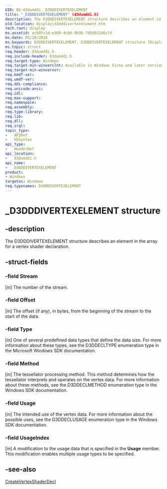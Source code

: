 ```yaml
---
UID: NS:d3dumddi._D3DDDIVERTEXELEMENT
title: "_D3DDDIVERTEXELEMENT" (d3dumddi.h)
description: The D3DDDIVERTEXELEMENT structure describes an element in the array for a vertex shader declaration.
old-location: display\d3dddivertexelement.htm
tech.root: display
ms.assetid: acb0fc1d-e360-4cb9-9b3b-7d8d03146cfd
ms.date: 05/10/2018
ms.keywords: D3DDDIVERTEXELEMENT, D3DDDIVERTEXELEMENT structure [Display Devices], D3D_other_Structs_7f1e4f94-3964-4deb-b3b0-1b47f8953dfa.xml, _D3DDDIVERTEXELEMENT, d3dumddi/D3DDDIVERTEXELEMENT, display.d3dddivertexelement
ms.topic: struct
req.header: d3dumddi.h
req.include-header: D3dumddi.h
req.target-type: Windows
req.target-min-winverclnt: Available in Windows Vista and later versions of the Windows operating systems.
req.target-min-winversvr: 
req.kmdf-ver: 
req.umdf-ver: 
req.ddi-compliance: 
req.unicode-ansi: 
req.idl: 
req.max-support: 
req.namespace: 
req.assembly: 
req.type-library: 
req.lib: 
req.dll: 
req.irql: 
topic_type:
-	APIRef
-	kbSyntax
api_type:
-	HeaderDef
api_location:
-	d3dumddi.h
api_name:
-	D3DDDIVERTEXELEMENT
product:
- Windows
targetos: Windows
req.typenames: D3DDDIVERTEXELEMENT
---
```


# _D3DDDIVERTEXELEMENT structure


## -description


The D3DDDIVERTEXELEMENT structure describes an element in the array for a vertex shader declaration.


## -struct-fields




### -field Stream

[in] The number of the stream.


### -field Offset

[in] The offset (if any), in bytes, from the beginning of the stream to the start of the data.


### -field Type

[in] One of several predefined data types that define the data size. For more information about these types, see the D3DDECLTYPE enumeration type in the Microsoft Windows SDK documentation.


### -field Method

[in] The tessellator processing method. This method determines how the tessellator interprets and operates on the vertex data. For more information about these methods, see the D3DDECLMETHOD enumeration type in the Windows SDK documentation.


### -field Usage

[in] The intended use of the vertex data. For more information about the possible uses, see the D3DDECLUSAGE enumeration type in the Windows SDK documentation.


### -field UsageIndex

[in] A modification to the usage data that is specified in the <b>Usage</b> member. This modification enables multiple usage types to be specified.


## -see-also




<a href="https://msdn.microsoft.com/00c53e81-93db-46b8-b65c-c8d62059452a">CreateVertexShaderDecl</a>
 

 


